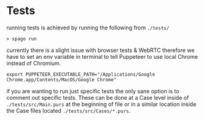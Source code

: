 # Tests

running tests is achieved by running the following from `./tests/`

`> spago run`

currently there is a slight issue with browser tests & WebRTC therefore we have to set an env variable in terminal to tell Puppeteer to use local Chrome instead of Chromium.

`export PUPPETEER_EXECUTABLE_PATH="/Applications/Google Chrome.app/Contents/MacOS/Google Chrome"`

if you are wanting to run just specific tests the only sane option is to comment out specific tests. These can be done at a Case level inside of `./tests/src/Main.purs` at the beginning of file or in a similar location inside the Case files located `./tests/src/Cases/*.purs`.
